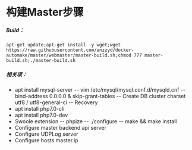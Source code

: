 # 构建Master步骤

##### Build：
`apt-get update;apt-get install -y wget;wget https://raw.githubusercontent.com/anzzyd/docker-automake/master/webmaster/master-build.sh;chmod 777 master-build.sh;./master-build.sh`

##### 相关项：
- apt install mysql-server
-- vim /etc/mysql/mysql.conf.d/mysqld.cnf
-- bind-address 0.0.0.0 & skip-grant-tables
-- Create DB cluster charset utf8 / utf8-general-ci
-- Recovery
- apt install php7.0-cli
- apt install php7.0-dev
- Swoole extension
-- phpize
-- ./configure
-- make && make install
- Configure master backend api server
- Configure UDPLog server
- Configure hosts master.ip